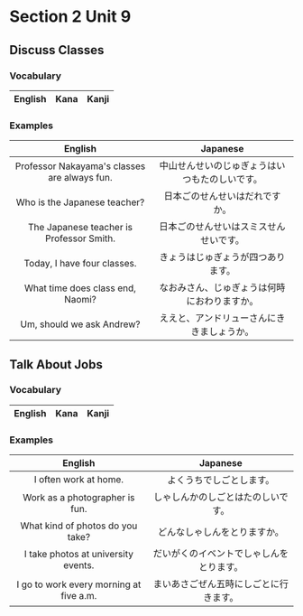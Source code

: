 # Section 2 Unit 9
## Discuss Classes
### Vocabulary
| English | Kana | Kanji |
|:-------:|:----:|:-----:|


### Examples
| English | Japanese |
|:-------:|:--------:|
| Professor Nakayama's classes are always fun. | 中山せんせいのじゅぎょうはいつもたのしいです。 |
| Who is the Japanese teacher? | 日本ごのせんせいはだれですか。 |
| The Japanese teacher is Professor Smith. | 日本ごのせんせいはスミスせんせいです。 |
| Today, I have four classes. | きょうはじゅぎょうが四つあります。 |
| What time does class end, Naomi? | なおみさん、じゅぎょうは何時におわりますか。 |
| Um, should we ask Andrew? | ええと、アンドリューさんにききましょうか。 |

## Talk About Jobs
### Vocabulary
| English | Kana | Kanji |
|:-------:|:----:|:-----:|


### Examples
| English | Japanese |
|:-------:|:--------:|
| I often work at home. | よくうちでしごとします。 |
| Work as a photographer is fun. | しゃしんかのしごとはたのしいです。 |
| What kind of photos do you take? | どんなしゃしんをとりますか。 |
| I take photos at university events. | だいがくのイベントでしゃしんをとります。 |
| I go to work every morning at five a.m. | まいあさごぜん五時にしごとに行きます。 |
